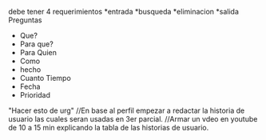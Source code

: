 debe tener 4 requerimientos
  *entrada
  *busqueda
  *eliminacion
  *salida
Preguntas
* Que?
* Para que?
* Para Quien
* Como
* hecho
* Cuanto Tiempo
* Fecha
* Prioridad

"Hacer esto de urg"
//En base al perfil empezar a redactar la historia de usuario las cuales seran usadas en 3er parcial.
//Armar un vdeo en youtube de 10 a 15 min explicando la tabla de las historias de usuario.
  
